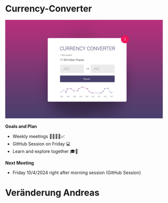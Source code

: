# Currency-Converter

![Currency Converter Idea](currency-converter-idea.jpg)

**Goals and Plan**

- Weekly meetings 👨‍💻👩‍💻📈
- GitHub Session on Friday 💻
- Learn and explore together 🎓🤝

**Next Meeting**

- Friday 10/4/2024 right after morning session (GitHub Session)

# Veränderung Andreas